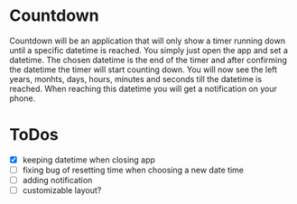 # Countdown
Countdown will be an application that will only show a timer running down until a specific datetime is
reached. You simply just open the app and set a datetime. The chosen datetime is the end of the timer
and after confirming the datetime the timer will start counting down. You will now see the left years,
monhts, days, hours, minutes and seconds till the datetime is reached. When reaching this datetime
you will get a notification on your phone.

# ToDos
- [x] keeping datetime when closing app
- [ ] fixing bug of resetting time when choosing a new date time
- [ ] adding notification
- [ ] customizable layout?